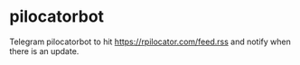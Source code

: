 # pilocatorbot

Telegram pilocatorbot to hit <https://rpilocator.com/feed.rss> and notify when there is an update. 
